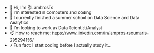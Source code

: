 - 👋 Hi, I’m @LambrosTs
- 👀 I’m interested in computers and coding
- 🌱 I currently finished a summer school on Data Science and Data Analytics
- 💞️ I’m looking to work as Data Scientist/Analyst
- 📫 How to reach me: https://www.linkedin.com/in/lampros-tsoumaris-295294156/
- ⚡ Fun fact: I start coding before I actually study it...

<!---
LambrosTs/LambrosTs is a ✨ special ✨ repository because its `README.md` (this file) appears on your GitHub profile.
You can click the Preview link to take a look at your changes.
--->
